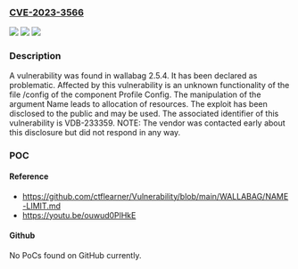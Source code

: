### [CVE-2023-3566](https://cve.mitre.org/cgi-bin/cvename.cgi?name=CVE-2023-3566)
![](https://img.shields.io/static/v1?label=Product&message=wallabag&color=blue)
![](https://img.shields.io/static/v1?label=Version&message=%3D%202.5.4%20&color=brighgreen)
![](https://img.shields.io/static/v1?label=Vulnerability&message=CWE-770%20Allocation%20of%20Resources&color=brighgreen)

### Description

A vulnerability was found in wallabag 2.5.4. It has been declared as problematic. Affected by this vulnerability is an unknown functionality of the file /config of the component Profile Config. The manipulation of the argument Name leads to allocation of resources. The exploit has been disclosed to the public and may be used. The associated identifier of this vulnerability is VDB-233359. NOTE: The vendor was contacted early about this disclosure but did not respond in any way.

### POC

#### Reference
- https://github.com/ctflearner/Vulnerability/blob/main/WALLABAG/NAME-LIMIT.md
- https://youtu.be/ouwud0PlHkE

#### Github
No PoCs found on GitHub currently.

